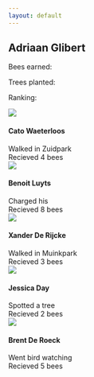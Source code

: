 ```yaml
---
layout: default
---
```


<div class="container-fluid main-container">

<div class="row">


<div class="row">
    <div class="profile-card-container">
        <div class="profile-card">
            <h2><span class="bitter">Adriaan Glibert</span></h2>
            <p class="raleway">Bees earned: <span></span></p>
            <p class="raleway">Trees planted: <span></span></p>
            <p class="raleway">Ranking: <span></span></p>
        </div>
    </div>
</div>

<div class="friends-feed-container">
    <div class="friend-container">
        <img class="friend-profile-picture"
            src="styles/images/profilepics/11816153_10207428636542911_7324016453265116635_o.jpg">
        <div class="friend-content">
        <h4 class="bitter friend-name">Cato Waeterloos</h4>
        <span class="raleway">Walked in Zuidpark</span><br>
        <span class="raleway">Recieved 4 bees</span>
        </div>
    </div>     
    <div class="friend-container">     
        <img class="friend-profile-picture"
        src="styles/images/profilepics/14670902_10209405397124108_7508972105638290276_n.jpg">
        <div class="friend-content">
        <h4 class="bitter friend-name">Benoit Luyts</h4>
        <span class="raleway">Charged his</span><br>
        <span class="raleway">Recieved 8 bees</span>
        </div>
    </div>
    <div class="friend-container">     
        <img class="friend-profile-picture"
        src="styles/images/profilepics/1621902_10152425467877591_8117900862627504529_n.jpg">
        <div class="friend-content">
        <h4 class="bitter friend-name">Xander De Rijcke</h4>
        <span class="raleway">Walked in Muinkpark</span><br>
        <span class="raleway">Recieved 3 bees</span>
        </div>
    </div>
    <div class="friend-container">     
        <img class="friend-profile-picture"
        src="styles/images/profilepics/12037956_10104882660421220_7174763489812481495_n.jpg">
        <div class="friend-content">
        <h4 class="bitter friend-name">Jessica Day</h4>
        <span class="raleway">Spotted a tree</span><br>
        <span class="raleway">Recieved 2 bees</span>
        </div>
    </div>
    <div class="friend-container">     
        <img class="friend-profile-picture"
        src="styles/images/profilepics/14962697_10211614406864031_2311714972928423112_n.jpg">
        <div class="friend-content">
        <h4 class="bitter friend-name">Brent De Roeck</h4>
        <span class="raleway">Went bird watching</span><br>
        <span class="raleway">Recieved 5 bees</span>
        </div>
    </div>                

</div>

</div>

</div>

</div>  
